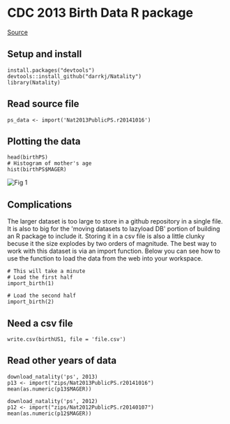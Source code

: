 # CDC 2013 Birth Data R package

[Source](http://www.cdc.gov/nchs/data_access/VitalStatsOnline.htm)


## Setup and install

```
install.packages("devtools")
devtools::install_github("darrkj/Natality")
library(Natality)
```

## Read source file

```
ps_data <- import('Nat2013PublicPS.r20141016')

```



## Plotting the data

```
head(birthPS)
# Histogram of mother's age
hist(birthPS$MAGER)
```

![Fig 1](http://darrkj.github.io/images/MAGER.png)

## Complications

The larger dataset is too large to store in a github repository in a single file. It is also to big for the 'moving datasets to lazyload DB' portion of building an R package to include it. Storing it in a csv file is also a little clunky becuse it the size explodes by two orders of magnitude. The best way to work with this dataset is via an import function. Below you can see how to use the function to load the data from the web into your workspace.

```
# This will take a minute
# Load the first half
import_birth(1)

# Load the second half
import_birth(2)
```

## Need a csv file

```
write.csv(birthUS1, file = 'file.csv')
```

## Read other years of data

```
download_natality('ps', 2013)
p13 <- import("zips/Nat2013PublicPS.r20141016")
mean(as.numeric(p13$MAGER))

download_natality('ps', 2012)
p12 <- import("zips/Nat2012PublicPS.r20140107")
mean(as.numeric(p12$MAGER))
```
